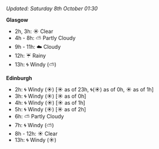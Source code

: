 *Updated: Saturday 8th October 01:30*

**Glasgow**

* 2h, 3h: :sunny: Clear
* 4h - 8h: :partly_sunny: Partly Cloudy
* 9h - 11h: :cloud: Cloudy
* 12h: :umbrella: Rainy
* 13h: :cyclone: Windy (:partly_sunny:)

**Edinburgh**

* 2h: :cyclone: Windy (:sunny:) [:sunny: as of 23h, :cyclone:(:sunny:) as of 0h, :sunny: as of 1h]
* 3h: :cyclone: Windy (:sunny:) [:sunny: as of 0h]
* 4h: :cyclone: Windy (:sunny:) [:sunny: as of 1h]
* 5h: :cyclone: Windy (:sunny:) [:sunny: as of 2h]
* 6h: :partly_sunny: Partly Cloudy
* 7h: :cyclone: Windy (:partly_sunny:)
* 8h - 12h: :sunny: Clear
* 13h: :cyclone: Windy (:sunny:)
